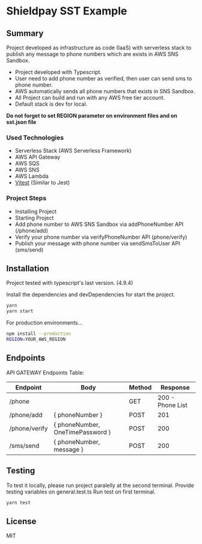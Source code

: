 # Shieldpay SST Example
## Summary

Project developed as infrastructure as code (IaaS) with serverless stack to publish any message to phone numbers which are exists in AWS SNS Sandbox.
* Project developed with Typescript.
* User need to add phone number as verified, then user can send sms to phone number.
* AWS automatically sends all phone numbers that exists in SNS Sandbox.
* All Project can build and run with any AWS free tier account.
* Default stack is dev for local.

**Do not forget to set REGION parameter on environment files and on sst.json file**
### Used Technologies
- Serverless Stack (AWS Serverless Framework)
- AWS API Gateway
- AWS SQS
- AWS SNS
- AWS Lambda
- [Vitest](https://vitest.dev "Vitest") (Similar to Jest)

### Project Steps
- Installing Project
- Starting Project
- Add phone number to AWS SNS Sandbox via addPhoneNumber API (/phone/add)
- Verify your phone number via verifyPhoneNumber API (phone/verify)
- Publish your message with phone number via sendSmsToUser API (sms/send)

## Installation

Project tested with typescript's last version. (4.9.4)

Install the dependencies and devDependencies for start the project.
```sh
yarn
yarn start
```
For production environments...
```sh
npm install --production
REGION=YOUR_AWS_REGION
```

## Endpoints

API GATEWAY Endpoints Table:

| Endpoint | Body | Method | Response
| ------ | ------ | ------ | ------ |
| /phone |        |  GET   | 200 - Phone List |
| /phone/add | { phoneNumber } |  POST   | 201 |
| /phone/verify |  { phoneNumber, OneTimePassword }  |  POST   | 200 |
| /sms/send | { phoneNumber, message }  |  POST   | 200 |

## Testing

To test it locally, please run project paralelly at the second terminal.
Provide testing variables on general.test.ts
Run test on first terminal.
```sh
yarn test
```

## License

MIT

